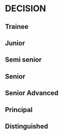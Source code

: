 # DECISION

## Trainee

## Junior

## Semi senior

## Senior

## Senior Advanced

## Principal

## Distinguished
